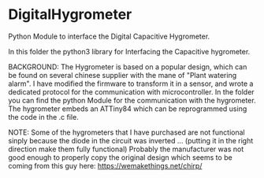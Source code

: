 # DigitalHygrometer
Python Module to interface the Digital Capacitive Hygrometer.

In this folder the python3 library for Interfacing the Capacitive hygrometer. 

BACKGROUND:
The Hygrometer is based on a popular design, which can be found on several chinese supplier with the mane of "Plant watering alarm".
I have modified the firmware to transform it in a sensor, and wrote a dedicated protocol for the communication with microcontroller.
In the folder you can find the python Module for the communication with the hygrometer.
The hygrometer embeds an ATTiny84 which can be reprogrammed using the code in the .c file.

NOTE:
Some of the hygrometers that I have purchased are not functional sinply because the diode in the circuit was inverted ... 
(putting it in the right direction make them fully functional)
Probably the manufacturer was not good enough to properly copy the original design which seems to be coming from this guy here:
https://wemakethings.net/chirp/


